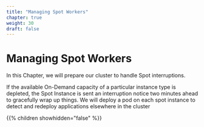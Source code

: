 ```yaml
---
title: "Managing Spot Workers"
chapter: true
weight: 30
draft: false
---
```


# Managing Spot Workers

In this Chapter, we will prepare our cluster to handle Spot interruptions. 

If the available On-Demand capacity of a particular instance type is depleted, the Spot Instance is sent an interruption notice two minutes ahead to gracefully wrap up things. We will deploy a pod on each spot instance to detect and redeploy applications elsewhere in the cluster

{{% children showhidden="false" %}}
